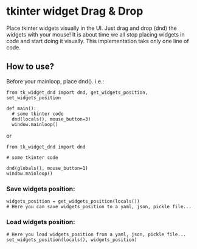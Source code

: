 # tkinter widget Drag & Drop
Place tkinter widgets visually in the UI. Just drag and drop (dnd) the widgets with your mouse!
It is about time we all stop placing widgets in code and start doing it visually.
This implementation taks only one line of code.

## How to use?
Before your mainloop, place dnd(). i.e.:
```
from tk_widget_dnd import dnd, get_widgets_position, set_widgets_position

def main():
  # some tkinter code
  dnd(locals(), mouse_button=3)
  window.mainloop()
```
or
```
from tk_widget_dnd import dnd

# some tkinter code

dnd(globals(), mouse_button=1)
window.mainloop()
```

### Save widgets position:
```
widgets_position = get_widgets_position(locals())
# Here you can save widgets_position to a yaml, json, pickle file... 
```
### Load widgets position:
```
# Here you load widgets_position from a yaml, json, pickle file... 
set_widgets_position(locals(), widgets_position)
```


